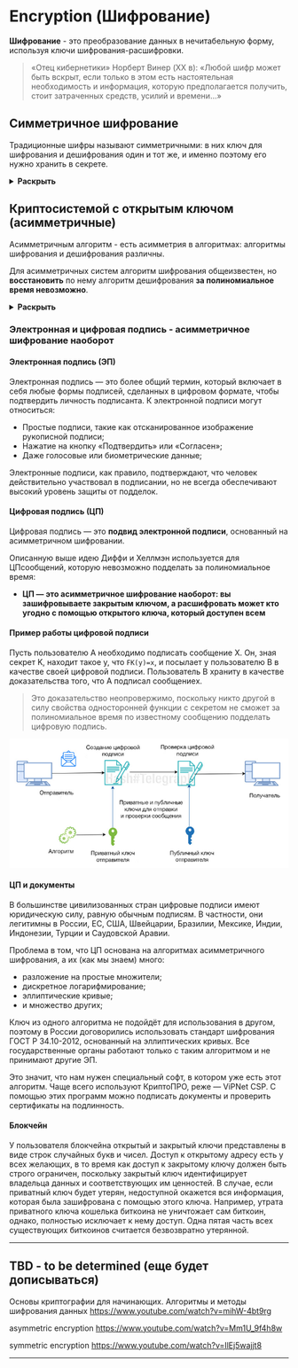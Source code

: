 # Encryption (Шифрование)

**Шифрование** - это преобразование данных в нечитабельную форму, используя ключи шифрования-расшифровки.

> «Отец кибернетики» Норберт Винер (XX в): «Любой шифр может быть вскрыт, если только в этом есть настоятельная необходимость и информация, которую предполагается получить, стоит затраченных средств, усилий и времени...»

## Симметричное шифрование

Традиционные шифры называют симметричными: в них ключ для шифрования и дешифрования один и тот же, и именно поэтому его нужно хранить в секрете.

<details><summary style="font-weight: bold;">Раскрыть</summary>
<p>

Наиболее развитых в криптографическом отношении странах существуют стандартные шифры: например, DES – в США и СКЗД – в России.

В своей работе «Математическая теория секретной связи» Клод Шеннон обобщил накопленный до него опыт разработки шифров. Оказалось, что даже в сложных симметричных шифрах в качестве типичных компонентов можно выделить:
* **шифры замены** Пример: заменить все "А" на "Б";
* **шифры перестановки** Пример: переставить буквы в слове "КОД" на "ДКО";
* **сочетания** двух вышеперечисленных;

### Шифры замены

<details><summary style="font-weight: bold;">Шифр Цезаря</summary>
<p>

Шифр реализует следующее преобразование открытого текста: каждая буква открытого текста заменяется третьей после нее буквой в алфавите, который считается написанным по кругу, т.е. после буквы «я» следует буква «а». Поэтому класс шифров, к которым относится и шифр Цезаря, называется **шифрами замены**.Например, открытый текст при таком способе шифрования преобразуется в шифртекст. 

![](https://raw.githubusercontent.com/eldaroid/pictures/61816da89ffe7ae6f0a46007b030611ffa3eaaa5/iOSWiki/ComputerScience/Caesar3.svg)

> Отметим, что Цезарь заменял букву третьей после нее буквой, но можно заменять и пятой, и какой‑нибудь другой. Главное, чтобы тот, кому посылается шифрованное сообщение, знал эту величину сдвига. 

</p>
</details>

<details><summary style="font-weight: bold;">Шифр Виженера</summary>
<p>

Этот шифр удобнее всего представлять себе как шифр Цезаря с переменной величиной сдвига. Чтобы знать, на сколько сдвигать очередную букву открытого текста, заранее договариваются о способе запоминания сдвигов. Сам Виженер предлагал запоминать ключевое слово, каждая буква которого своим номером в алфавите указывает величину сдвига. 

![](https://github.com/eldaroid/pictures/blob/master/iOSWiki/ComputerScience/Vishiner.jpeg?raw=true)

</p>
</details>

<details><summary style="font-weight: bold;">«Цифирная азбука» Петра Великого</summary>
<p>

![](https://github.com/eldaroid/pictures/blob/master/iOSWiki/ComputerScience/Цифирная%20азбука.png?raw=true)

Cлово «УЖГОРОД» превращалось в шифротекст «амнюинхицахизе».

</p>
</details>

### Шифры перестановки

<details><summary style="font-weight: bold;">Шифр Древней Спарты (Сциталь/Скита́ла/сцита́ла)</summary>
<p>

Скитала является официальным символом [Американской ассоциации криптограмм](http://www.cryptogram.org/about-the-aca/history/):

![](https://github.com/eldaroid/pictures/blob/master/iOSWiki/ComputerScience/Скитала.png?raw=true)

Для шифрования сообщения использовались пергаментная лента и палочка цилиндрической формы с фиксированными длиной и диаметром.

Например, используется палочка, по длине окружности которой помещается 4 символа (число строк в таблице), а длина самой палочки позволяет записать 5 символов (число столбцов в таблице), исходный текст: **«это шифр древней спарты»**. Схематически это можно изобразить так:

```bash
_________________________________________
    |  |   |   |   |   |   |
    |  | Э | Т | О | Ш | И |  
    |__| Ф | Р | Д | Р | Е |__ 
       | В | Н | Е | Й | С |  |
       | П | А | Р | Т | Ы |  |
       |   |   |   |   |   |  |
_________________________________________
```

После разматывания ленты, шифротекст будет следующим **«ЭФВПТРНАОДЕРШРЙТИЕСЫ»**

</p>
</details>

</p>
</details>





















## Криптосистемой с открытым ключом (асимметричные)

Асимметричным алгоритм - есть асимметрия в алгоритмах: алгоритмы шифрования и дешифрования различны.

Для асимметричных систем алгоритм шифрования общеизвестен, но **восстановить** по нему алгоритм дешифрования **за полиномиальное время невозможно**.

<details><summary style="font-weight: bold;">Раскрыть</summary>
<p>

В своей работе Диффи и Хеллман, опубликованной под названием «Новые направления в криптографии» (англ. New Directions in Cryptography), они описали метод, позволяющий двум сторонам безопасно обмениваться зашифрованными сообщениями, не передавая заранее общий секретный ключ.

Ключевая инновация заключалась в ассиметричном алгоритме использовании пары ключей — открытого и закрытого. Открытый ключ можно было передавать любому пользователю, тогда как закрытый ключ оставался конфиденциальным. 

Эта концепция легла в основу современных методов шифрования и электронной безопасности, например, таких как [SSL/TLS](/2%20ComputerScience/2.3%20Networking/2.3.2%20Web/2.3.2.2%20Protocols.md) для защиты интернет-соединений и электронных транзакций.


### Идея односторонней функции

В 1976 американские криптографы Диффи и Хеллман (под влиянием работ Ральфа Меркла о распространении открытого ключа по) предложили революционную концепцию криптографии с открытым ключом (**односторонней функцией**), которая изменила основы защиты информации. 

Принцип работы можно описать следующим образом:

1) **Публикация функции шифрования:** Пользователь 𝐴, который хочет получать защищенные сообщения, выбирает некоторую одностороннюю функцию 𝐹(𝐾), зависящую от секрета 𝐾. Он открыто сообщает всем описание функции 𝐹(𝐾), так что любой желающий может использовать её для шифрования, но сам секрет 𝐾 остается скрытым и известен только пользователю 𝐴.

2) **Процесс шифрования (открытый ключ):** Когда другой пользователь 𝐵 хочет отправить зашифрованное сообщение пользователю 𝐴, он берет информацию 𝑥, которую нужно защитить, и вычисляет её образ под функцией 𝐹(𝐾), получая зашифрованное сообщение 𝐹(𝐾𝑥)​. Это сообщение отправляется пользователю 𝐴 по открытому каналу.

3) **Расшифровка (закрытый ключ):** Поскольку у пользователя 𝐴 есть секрет 𝐾, он может инвертировать функцию 
𝐹(𝐾), что позволяет ему вычислить исходное сообщение 𝑥 из полученного 𝐹(𝐾𝑥). 

#### Пример односторонней функции

1) Выбрали функцию умножения чисел — это будет наша "односторонняя функция";

    `𝐹(𝐾х)= x × K`, где K (секретный ключ) = 17 — это какое-то большое простое число;

2) Человек хочет отправить число 𝑥=5 мне по открытому каналу, применяя функцию `𝐹(𝐾х)= x × K` и получает 85;

3) Когда получаешь число 85, зная что 𝐾=17, находим исходное число х: 5;

Таким образом, даже если кто-то перехватит 𝐹(𝐾𝑥) - 85, без знания секрета 𝐾 он не сможет за полиномиальное время восстановить исходное сообщение 𝑥, так как функция 𝐹(𝐾) обладает свойством односторонности.

> Система Диффи и Хеллмана использует примерно такой подход, основанный на открытом ключе и закрытом ключе, чтобы каждый мог зашифровать сообщение, но только обладатель закрытого ключа мог его расшифровать.

### Р/NP и односторонняя функция

Доказано, что проблема существования односторонней функции эквивалентна одной из хорошо известных нерешенных проблем – «совпадают ли классы сложностей Р и NP?»

### Алгорится ассиметричного шифрования с односторонней функцией

Все действующие сейчас системы опираются на один из следующих трех типов необратимых преобразований:

* Разложение больших чисел на простые множители (RSA);
* Вычисление логарифма в конечном поле (криптосистема Эль-Гамаля);
* Вычисление корней алгебраических уравнений (на основе эллиптических уравнений);

</p>
</details>




### Электронная и цифровая подпись - асимметричное шифрование наоборот


#### Электронная подпись (ЭП)

Электронная подпись — это более общий термин, который включает в себя любые формы подписей, сделанных в цифровом формате, чтобы подтвердить личность подписанта. К электронной подписи могут относиться:

* Простые подписи, такие как отсканированное изображение рукописной подписи;
* Нажатие на кнопку «Подтвердить» или «Согласен»;
* Даже голосовые или биометрические данные;

Электронные подписи, как правило, подтверждают, что человек действительно участвовал в подписании, но не всегда обеспечивают высокий уровень защиты от подделок.

#### Цифровая подпись (ЦП)

Цифровая подпись — это **подвид электронной подписи**, основанный на асимметричном шифровании.

Описанную выше идею Диффи и Хеллмэн используется для ЦПсообщений, которую невозможно подделать за полиномиальное время:

* **ЦП — это асимметричное шифрование наоборот: вы зашифровываете закрытым ключом, а расшифровать может кто угодно с помощью открытого ключа, который доступен всем**


#### Пример работы цифровой подписи

Пусть пользователю A необходимо подписать сообщение X. Он, зная секрет K, находит такое y, что `FK(y)=x`, и посылает y пользователю B в качестве своей цифровой подписи. Пользователь B хранитy в качестве доказательства того, что A подписал сообщениеx. 

> Это доказательство неопровержимо, поскольку никто другой в силу свойства односторонней функции с секретом не сможет за полиномиальное время по известному сообщению подделать цифровую подпись.

![Цифровая подпись](https://github.com/eldaroid/pictures/blob/master/iOSWiki/ComputerScience/Цифровая%20подпись.jpg?raw=true)

#### ЦП и документы

В большинстве цивилизованных стран цифровые подписи имеют юридическую силу, равную обычным подписям. В частности, они легитимны в России, ЕС, США, Швейцарии, Бразилии, Мексике, Индии, Индонезии, Турции и Саудовской Аравии.

Проблема в том, что ЦП основана на алгоритмах асимметричного шифрования, а их (как мы знаем) много: 
* разложение на простые множители;
* дискретное логарифмирование;
* эллиптические кривые;
* и множество других;

Ключ из одного алгоритма не подойдёт для использования в другом, поэтому в России договорились использовать стандарт шифрования ГОСТ Р 34.10-2012, основанный на эллиптических кривых. Все государственные органы работают только с таким алгоритмом и не принимают другие ЭП.

Это значит, что нам нужен специальный софт, в котором уже есть этот алгоритм. Чаще всего используют КриптоПРО, реже — ViPNet CSP. С помощью этих программ можно подписать документы и проверить сертификаты на подлинность.

#### Блокчейн

У пользователя блокчейна открытый и закрытый ключи представлены в виде строк случайных букв и чисел. Доступ к открытому адресу есть у всех желающих, в то время как доступ к закрытому ключу должен быть строго ограничен, поскольку закрытый ключ идентифицирует владельца данных и соответствующих им ценностей. В случае, если приватный ключ будет утерян, недоступной окажется вся информация, которая была зашифрована с помощью этого ключа. Например, утрата приватного ключа кошелька биткоина не уничтожает сам биткоин, однако, полностью исключает к нему доступ. Одна пятая часть всех существующих биткоинов считается безвозвратно утерянной.


---


## TBD - to be determined (еще будет дописываться)

Основы криптографии для начинающих. Алгоритмы и методы шифрования данных
https://www.youtube.com/watch?v=mihW-4bt9rg

asymmetric encryption
https://www.youtube.com/watch?v=Mm1U_9f4h8w

symmetric encryption
https://www.youtube.com/watch?v=IlEj5wajjt8


---